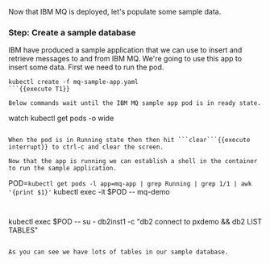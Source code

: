 Now that IBM MQ is deployed, let's populate some sample data.

### Step: Create a sample database
IBM have produced a sample application that we can use to insert and retrieve messages to and from IBM MQ. We're going to use this app to insert some data. First we need to run the pod.

```
kubectl create -f mq-sample-app.yaml
```{{execute T1}}

Below commands wait until the IBM MQ sample app pod is in ready state.
```
watch kubectl get pods -o wide
```{{execute T1}}

When the pod is in Running state then then hit ```clear```{{execute interrupt}} to ctrl-c and clear the screen.

Now that the app is running we can establish a shell in the container to run the sample application.

```
POD=`kubectl get pods -l app=mq-app | grep Running | grep 1/1 | awk '{print $1}'`
kubectl exec -it $POD -- mq-demo
```{{execute T1}}


```
kubectl exec $POD -- su - db2inst1 -c "db2 connect to pxdemo && db2 LIST TABLES"
```{{execute T1}}

As you can see we have lots of tables in our sample database.